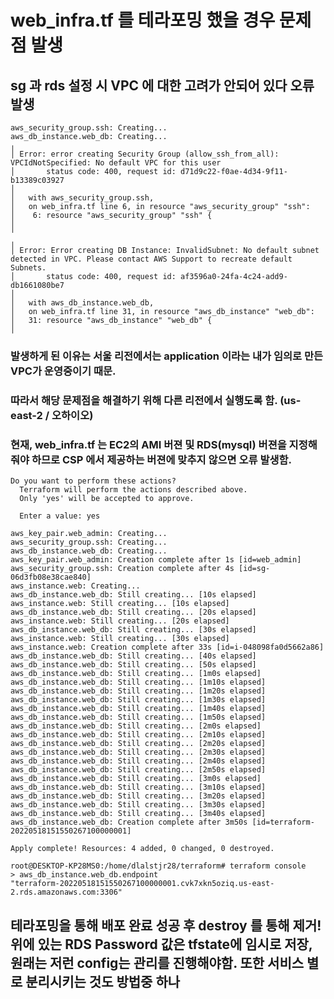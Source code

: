 # web_infra.tf 를 테라포밍 했을 경우 문제점 발생
## sg 과 rds 설정 시 VPC 에 대한 고려가 안되어 있다 오류 발생
    aws_security_group.ssh: Creating...
    aws_db_instance.web_db: Creating...
    ╷
    │ Error: error creating Security Group (allow_ssh_from_all): VPCIdNotSpecified: No default VPC for this user
    │       status code: 400, request id: d71d9c22-f0ae-4d34-9f11-b13389c03927
    │
    │   with aws_security_group.ssh,
    │   on web_infra.tf line 6, in resource "aws_security_group" "ssh":
    │    6: resource "aws_security_group" "ssh" {
    │
    ╵
    ╷
    │ Error: Error creating DB Instance: InvalidSubnet: No default subnet detected in VPC. Please contact AWS Support to recreate default Subnets.
    │       status code: 400, request id: af3596a0-24fa-4c24-add9-db1661080be7
    │
    │   with aws_db_instance.web_db,
    │   on web_infra.tf line 31, in resource "aws_db_instance" "web_db":
    │   31: resource "aws_db_instance" "web_db" {
    │

### 발생하게 된 이유는 서울 리전에서는 application 이라는 내가 임의로 만든 VPC가 운영중이기 때문.
### 따라서 해당 문제점을 해결하기 위해 다른 리전에서 실행도록 함. (us-east-2 / 오하이오) 
### 현재, web_infra.tf 는 EC2의 AMI 버젼 및 RDS(mysql) 버젼을 지정해줘야 하므로 CSP 에서 제공하는 버젼에 맞추지 않으면 오류 발생함. 

    Do you want to perform these actions?
      Terraform will perform the actions described above.
      Only 'yes' will be accepted to approve.

      Enter a value: yes

    aws_key_pair.web_admin: Creating...
    aws_security_group.ssh: Creating...
    aws_db_instance.web_db: Creating...
    aws_key_pair.web_admin: Creation complete after 1s [id=web_admin]
    aws_security_group.ssh: Creation complete after 4s [id=sg-06d3fb08e38cae840]
    aws_instance.web: Creating...
    aws_db_instance.web_db: Still creating... [10s elapsed]
    aws_instance.web: Still creating... [10s elapsed]
    aws_db_instance.web_db: Still creating... [20s elapsed]
    aws_instance.web: Still creating... [20s elapsed]
    aws_db_instance.web_db: Still creating... [30s elapsed]
    aws_instance.web: Still creating... [30s elapsed]
    aws_instance.web: Creation complete after 33s [id=i-048098fa0d5662a86]
    aws_db_instance.web_db: Still creating... [40s elapsed]
    aws_db_instance.web_db: Still creating... [50s elapsed]
    aws_db_instance.web_db: Still creating... [1m0s elapsed]
    aws_db_instance.web_db: Still creating... [1m10s elapsed]
    aws_db_instance.web_db: Still creating... [1m20s elapsed]
    aws_db_instance.web_db: Still creating... [1m30s elapsed]
    aws_db_instance.web_db: Still creating... [1m40s elapsed]
    aws_db_instance.web_db: Still creating... [1m50s elapsed]
    aws_db_instance.web_db: Still creating... [2m0s elapsed]
    aws_db_instance.web_db: Still creating... [2m10s elapsed]
    aws_db_instance.web_db: Still creating... [2m20s elapsed]
    aws_db_instance.web_db: Still creating... [2m30s elapsed]
    aws_db_instance.web_db: Still creating... [2m40s elapsed]
    aws_db_instance.web_db: Still creating... [2m50s elapsed]
    aws_db_instance.web_db: Still creating... [3m0s elapsed]
    aws_db_instance.web_db: Still creating... [3m10s elapsed]
    aws_db_instance.web_db: Still creating... [3m20s elapsed]
    aws_db_instance.web_db: Still creating... [3m30s elapsed]
    aws_db_instance.web_db: Still creating... [3m40s elapsed]
    aws_db_instance.web_db: Creation complete after 3m50s [id=terraform-20220518151550267100000001]

    Apply complete! Resources: 4 added, 0 changed, 0 destroyed.

    root@DESKTOP-KP28MS0:/home/dlalstjr28/terraform# terraform console
    > aws_db_instance.web_db.endpoint
    "terraform-20220518151550267100000001.cvk7xkn5oziq.us-east-2.rds.amazonaws.com:3306"
##  테라포밍을 통해 배포 완료 성공 후 destroy 를 통해 제거! 위에 있는 RDS Password 값은 tfstate에 임시로 저장, 원래는 저런 config는 관리를 진행해야함. 또한 서비스 별로 분리시키는 것도 방법중 하나
